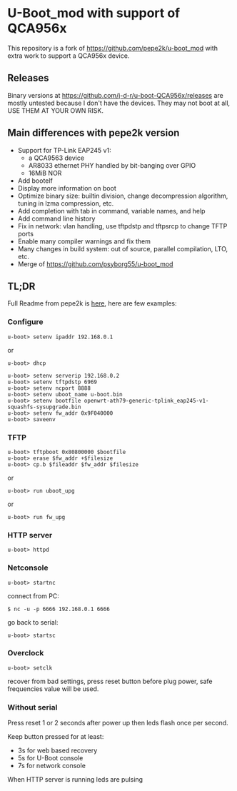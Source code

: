 # U-Boot\_mod with support of QCA956x

This repository is a fork of https://github.com/pepe2k/u-boot_mod with extra work to support a QCA956x device.

## Releases

Binary versions at https://github.com/j-d-r/u-boot-QCA956x/releases are mostly untested because I don't have the devices.
They may not boot at all, USE THEM AT YOUR OWN RISK.

## Main differences with pepe2k version


  * Support for TP-Link EAP245 v1:
    * a QCA9563 device
    * AR8033 ethernet PHY handled by bit-banging over GPIO
    * 16MiB NOR
  * Add bootelf
  * Display more information on boot
  * Optimize binary size: builtin division, change decompression algorithm, tuning in lzma compression, etc.
  * Add completion with tab in command, variable names, and help
  * Add command line history
  * Fix in network: vlan handling, use tftpdstp and tftpsrcp to change TFTP ports
  * Enable many compiler warnings and fix them
  * Many changes in build system: out of source, parallel compilation, LTO, etc.
  * Merge of https://github.com/psyborg55/u-boot_mod


## TL;DR

Full Readme from pepe2k is [here](../README.md), here are few examples:

### Configure

```shell
u-boot> setenv ipaddr 192.168.0.1
```

or

```shell
u-boot> dhcp
```

```shell
u-boot> setenv serverip 192.168.0.2
u-boot> setenv tftpdstp 6969
u-boot> setenv ncport 8888
u-boot> setenv uboot_name u-boot.bin
u-boot> setenv bootfile openwrt-ath79-generic-tplink_eap245-v1-squashfs-sysupgrade.bin
u-boot> setenv fw_addr 0x9F040000
u-boot> saveenv
```

### TFTP

```shell
u-boot> tftpboot 0x80800000 $bootfile
u-boot> erase $fw_addr +$filesize
u-boot> cp.b $fileaddr $fw_addr $filesize
```
or
```shell
u-boot> run uboot_upg
```
or
```shell
u-boot> run fw_upg
```

### HTTP server

```shell
u-boot> httpd
```

### Netconsole

```shell
u-boot> startnc
```

connect from PC:
```shell
$ nc -u -p 6666 192.168.0.1 6666
```

go back to serial:
```shell
u-boot> startsc
```

### Overclock

```shell
u-boot> setclk
```

recover from bad settings, press reset button before plug power, safe frequencies value will be used.

### Without serial

Press reset 1 or 2 seconds after power up then leds flash once per second.

Keep button pressed for at least:
  * 3s for web based recovery
  * 5s for U-Boot console
  * 7s for network console

When HTTP server is running leds are pulsing
